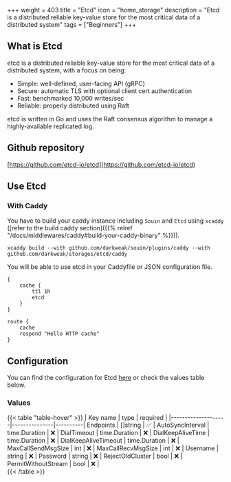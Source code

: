 +++
weight = 403
title = "Etcd"
icon = "home_storage"
description = "Etcd is a distributed reliable key-value store for the most critical data of a distributed system"
tags = ["Beginners"]
+++

## What is Etcd
etcd is a distributed reliable key-value store for the most critical data of a distributed system, with a focus on being:
* Simple: well-defined, user-facing API (gRPC)
* Secure: automatic TLS with optional client cert authentication
* Fast: benchmarked 10,000 writes/sec
* Reliable: properly distributed using Raft

etcd is written in Go and uses the Raft consensus algorithm to manage a highly-available replicated log.

## Github repository
[https://github.com/etcd-io/etcd](https://github.com/etcd-io/etcd)

## Use Etcd
### With Caddy
You have to build your caddy instance including `Souin` and `Etcd` using `xcaddy` ([refer to the build caddy section]({{% relref "/docs/middlewares/caddy#build-your-caddy-binary" %}})).
```shell
xcaddy build --with github.com/darkweak/souin/plugins/caddy --with github.com/darkweak/storages/etcd/caddy
```
You will be able to use etcd in your Caddyfile or JSON configuration file.
```caddyfile
{
    cache {
        ttl 1h
        etcd
    }
}

route {
    cache
    respond "Hello HTTP cache"
}
```

## Configuration
You can find the configuration for Etcd [here](https://github.com/etcd-io/etcd/blob/main/client/v3/config.go#L28) or check the values table below.

### Values
{{< table "table-hover" >}}
| Key name           | type          | required |
|--------------------|---------------|----------|
Endpoints            | []string      | ✅       |
AutoSyncInterval     | time.Duration | ❌       |
DialTimeout          | time.Duration | ❌       |
DialKeepAliveTime    | time.Duration | ❌       |
DialKeepAliveTimeout | time.Duration | ❌       |
MaxCallSendMsgSize   | int           | ❌       |
MaxCallRecvMsgSize   | int           | ❌       |
Username             | string        | ❌       |
Password             | string        | ❌       |
RejectOldCluster     | bool          | ❌       |
PermitWithoutStream  | bool          | ❌       |         
{{< /table >}}
